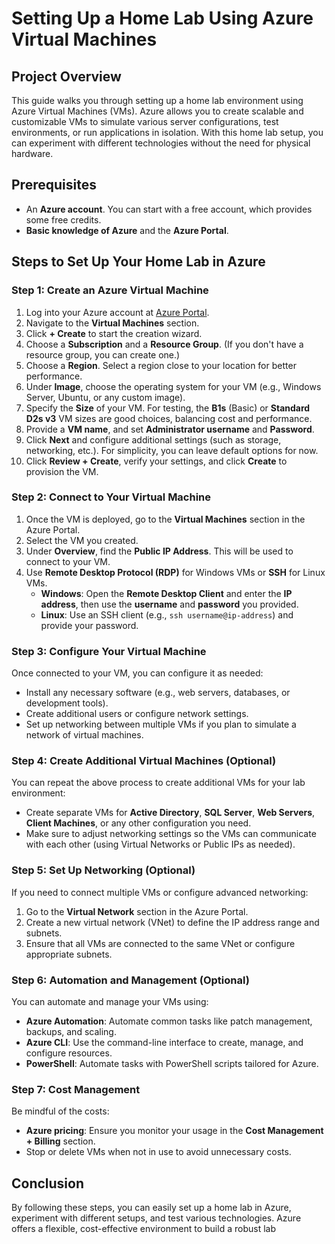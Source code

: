 # Setting Up a Home Lab Using Azure Virtual Machines

## Project Overview

This guide walks you through setting up a home lab environment using Azure Virtual Machines (VMs). Azure allows you to create scalable and customizable VMs to simulate various server configurations, test environments, or run applications in isolation. With this home lab setup, you can experiment with different technologies without the need for physical hardware.

## Prerequisites

- An **Azure account**. You can start with a free account, which provides some free credits.
- **Basic knowledge of Azure** and the **Azure Portal**.

## Steps to Set Up Your Home Lab in Azure

### Step 1: Create an Azure Virtual Machine

1. Log into your Azure account at [Azure Portal](https://portal.azure.com).
2. Navigate to the **Virtual Machines** section.
3. Click **+ Create** to start the creation wizard.
4. Choose a **Subscription** and a **Resource Group**. (If you don't have a resource group, you can create one.)
5. Choose a **Region**. Select a region close to your location for better performance.
6. Under **Image**, choose the operating system for your VM (e.g., Windows Server, Ubuntu, or any custom image).
7. Specify the **Size** of your VM. For testing, the **B1s** (Basic) or **Standard D2s v3** VM sizes are good choices, balancing cost and performance.
8. Provide a **VM name**, and set **Administrator username** and **Password**.
9. Click **Next** and configure additional settings (such as storage, networking, etc.). For simplicity, you can leave default options for now.
10. Click **Review + Create**, verify your settings, and click **Create** to provision the VM.

### Step 2: Connect to Your Virtual Machine

1. Once the VM is deployed, go to the **Virtual Machines** section in the Azure Portal.
2. Select the VM you created.
3. Under **Overview**, find the **Public IP Address**. This will be used to connect to your VM.
4. Use **Remote Desktop Protocol (RDP)** for Windows VMs or **SSH** for Linux VMs.
   - **Windows**: Open the **Remote Desktop Client** and enter the **IP address**, then use the **username** and **password** you provided.
   - **Linux**: Use an SSH client (e.g., `ssh username@ip-address`) and provide your password.

### Step 3: Configure Your Virtual Machine

Once connected to your VM, you can configure it as needed:
- Install any necessary software (e.g., web servers, databases, or development tools).
- Create additional users or configure network settings.
- Set up networking between multiple VMs if you plan to simulate a network of virtual machines.

### Step 4: Create Additional Virtual Machines (Optional)

You can repeat the above process to create additional VMs for your lab environment:
- Create separate VMs for **Active Directory**, **SQL Server**, **Web Servers**, **Client Machines**, or any other configuration you need.
- Make sure to adjust networking settings so the VMs can communicate with each other (using Virtual Networks or Public IPs as needed).

### Step 5: Set Up Networking (Optional)

If you need to connect multiple VMs or configure advanced networking:
1. Go to the **Virtual Network** section in the Azure Portal.
2. Create a new virtual network (VNet) to define the IP address range and subnets.
3. Ensure that all VMs are connected to the same VNet or configure appropriate subnets.

### Step 6: Automation and Management (Optional)

You can automate and manage your VMs using:
- **Azure Automation**: Automate common tasks like patch management, backups, and scaling.
- **Azure CLI**: Use the command-line interface to create, manage, and configure resources.
- **PowerShell**: Automate tasks with PowerShell scripts tailored for Azure.

### Step 7: Cost Management

Be mindful of the costs:
- **Azure pricing**: Ensure you monitor your usage in the **Cost Management + Billing** section.
- Stop or delete VMs when not in use to avoid unnecessary costs.
  
## Conclusion

By following these steps, you can easily set up a home lab in Azure, experiment with different setups, and test various technologies. Azure offers a flexible, cost-effective environment to build a robust lab
